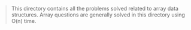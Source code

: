 > This directory contains all the problems solved related to array data structures.
> Array questions are generally solved in this directory using O(n) time.
